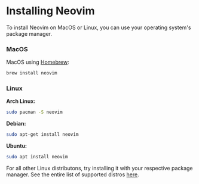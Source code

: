 # Installing Neovim

To install Neovim on MacOS or Linux, you can use your  operating system's package manager.

### MacOS

MacOS using [Homebrew](https://brew.sh/):

```sh
brew install neovim
```

### Linux

**Arch Linux:**

```sh
sudo pacman -S neovim
```

**Debian:**

```sh
sudo apt-get install neovim
```

**Ubuntu:**

```sh
sudo apt install neovim
```

For all other Linux distributons, try installing it with your respective package manager. See the entire list of supported distros [here](https://github.com/neovim/neovim/blob/master/INSTALL.md).
